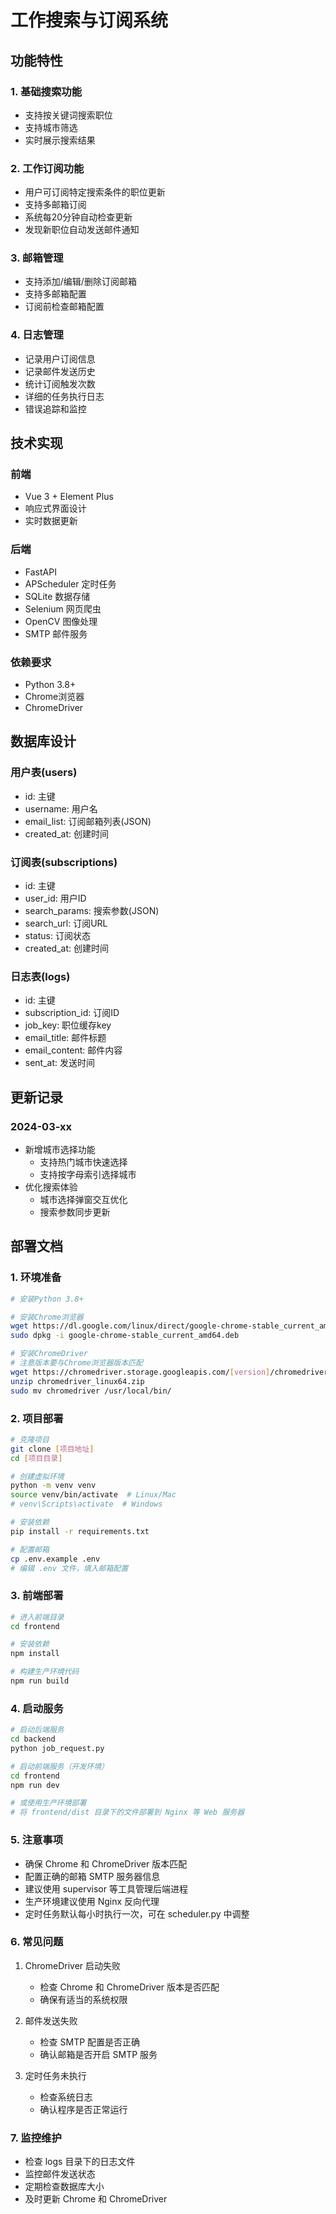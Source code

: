 # 工作搜索与订阅系统

## 功能特性

### 1. 基础搜索功能
- 支持按关键词搜索职位
- 支持城市筛选
- 实时展示搜索结果

### 2. 工作订阅功能
- 用户可订阅特定搜索条件的职位更新
- 支持多邮箱订阅
- 系统每20分钟自动检查更新
- 发现新职位自动发送邮件通知

### 3. 邮箱管理
- 支持添加/编辑/删除订阅邮箱
- 支持多邮箱配置
- 订阅前检查邮箱配置

### 4. 日志管理
- 记录用户订阅信息
- 记录邮件发送历史
- 统计订阅触发次数
- 详细的任务执行日志
- 错误追踪和监控

## 技术实现

### 前端
- Vue 3 + Element Plus
- 响应式界面设计
- 实时数据更新

### 后端
- FastAPI
- APScheduler 定时任务
- SQLite 数据存储
- Selenium 网页爬虫
- OpenCV 图像处理
- SMTP 邮件服务

### 依赖要求
- Python 3.8+
- Chrome浏览器
- ChromeDriver

## 数据库设计

### 用户表(users)
- id: 主键
- username: 用户名
- email_list: 订阅邮箱列表(JSON)
- created_at: 创建时间

### 订阅表(subscriptions)
- id: 主键
- user_id: 用户ID
- search_params: 搜索参数(JSON)
- search_url: 订阅URL
- status: 订阅状态
- created_at: 创建时间

### 日志表(logs)
- id: 主键
- subscription_id: 订阅ID
- job_key: 职位缓存key
- email_title: 邮件标题
- email_content: 邮件内容
- sent_at: 发送时间

## 更新记录

### 2024-03-xx
- 新增城市选择功能
  - 支持热门城市快速选择
  - 支持按字母索引选择城市
- 优化搜索体验
  - 城市选择弹窗交互优化
  - 搜索参数同步更新

## 部署文档

### 1. 环境准备
```bash
# 安装Python 3.8+

# 安装Chrome浏览器
wget https://dl.google.com/linux/direct/google-chrome-stable_current_amd64.deb
sudo dpkg -i google-chrome-stable_current_amd64.deb

# 安装ChromeDriver
# 注意版本要与Chrome浏览器版本匹配
wget https://chromedriver.storage.googleapis.com/[version]/chromedriver_linux64.zip
unzip chromedriver_linux64.zip
sudo mv chromedriver /usr/local/bin/
```

### 2. 项目部署
```bash
# 克隆项目
git clone [项目地址]
cd [项目目录]

# 创建虚拟环境
python -m venv venv
source venv/bin/activate  # Linux/Mac
# venv\Scripts\activate  # Windows

# 安装依赖
pip install -r requirements.txt

# 配置邮箱
cp .env.example .env
# 编辑 .env 文件，填入邮箱配置
```

### 3. 前端部署
```bash
# 进入前端目录
cd frontend

# 安装依赖
npm install

# 构建生产环境代码
npm run build
```

### 4. 启动服务
```bash
# 启动后端服务
cd backend
python job_request.py

# 启动前端服务（开发环境）
cd frontend
npm run dev

# 或使用生产环境部署
# 将 frontend/dist 目录下的文件部署到 Nginx 等 Web 服务器
```

### 5. 注意事项
- 确保 Chrome 和 ChromeDriver 版本匹配
- 配置正确的邮箱 SMTP 服务器信息
- 建议使用 supervisor 等工具管理后端进程
- 生产环境建议使用 Nginx 反向代理
- 定时任务默认每小时执行一次，可在 scheduler.py 中调整

### 6. 常见问题
1. ChromeDriver 启动失败
   - 检查 Chrome 和 ChromeDriver 版本是否匹配
   - 确保有适当的系统权限

2. 邮件发送失败
   - 检查 SMTP 配置是否正确
   - 确认邮箱是否开启 SMTP 服务

3. 定时任务未执行
   - 检查系统日志
   - 确认程序是否正常运行

### 7. 监控维护
- 检查 logs 目录下的日志文件
- 监控邮件发送状态
- 定期检查数据库大小
- 及时更新 Chrome 和 ChromeDriver


